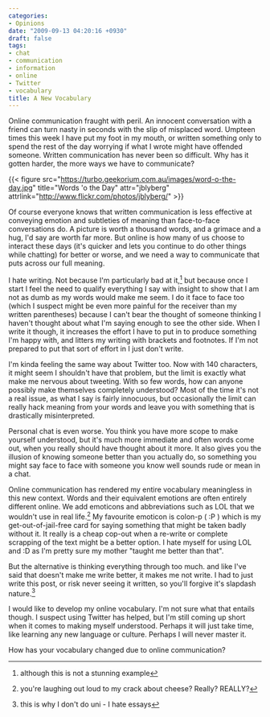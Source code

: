 ```yaml
---
categories:
- Opinions
date: "2009-09-13 04:20:16 +0930"
draft: false
tags:
- chat
- communication
- information
- online
- Twitter
- vocabulary
title: A New Vocabulary
---
```


Online communication fraught with peril. An innocent conversation with a friend can turn nasty in seconds with the slip of misplaced word. Umpteen times this week I have put my foot in my mouth, or written something only to spend the rest of the day worrying if what I wrote might have offended someone. Written communication has never been so difficult. Why has it gotten harder, the more ways we have to communicate?

{{< figure src="https://turbo.geekorium.com.au/images/word-o-the-day.jpg" title="Words 'o the Day" attr="jblyberg" attrlink="http://www.flickr.com/photos/jblyberg/" >}}

Of course everyone knows that written communication is less effective at conveying emotion and subtleties of meaning than face-to-face conversations do. A picture is worth a thousand words, and a grimace and a hug, I'd say are worth far more. But online is how many of us choose to interact these days (it's quicker and lets you continue to do other things while chatting) for better or worse, and we need a way to communicate that puts across our full meaning.

I hate writing. Not because I'm particularly bad at it,[^2] but because once I start I feel the need to qualify everything I say with insight to show that I am not as dumb as my words would make me seem. I do it face to face too (which I suspect might be even more painful for the receiver than my written parentheses) because I can't bear the thought of someone thinking I haven't thought about what I'm saying enough to see the other side. When I write it though, it increases the effort I have to put in to produce something I'm happy with, and litters my writing with brackets and footnotes. If I'm not prepared to put that sort of effort in I just don't write.

I'm kinda feeling the same way about Twitter too. Now with 140 characters, it might seem I shouldn't have that problem, but the limit is exactly what make me nervous about tweeting. With so few words, how can anyone possibly make themselves completely understood? Most of the time it's not a real issue, as what I say is fairly innocuous, but occasionally the limit can really hack meaning from your words and leave you with something that is drastically misinterpreted.

Personal chat is even worse. You think you have more scope to make yourself understood, but it's much more immediate and often words come out, when you really should have thought about it more. It also gives you the illusion of knowing someone better than you actually do, so something you might say face to face with someone you know well sounds rude or mean in a chat.

Online communication has rendered my entire vocabulary meaningless in this new context. Words and their equivalent emotions are often entirely different online. We add emoticons and abbreviations such as LOL that we wouldn't use in real life.[^1] My favourite emoticon is colon-p ( :P ) which is my get-out-of-jail-free card for saying something that might be taken badly without it. It really is a cheap cop-out when a re-write or complete scrapping of the text might be a better option. I hate myself for using LOL and :D as I'm pretty sure my mother "taught me better than that".

But the alternative is thinking everything through too much. and like I've said that doesn't make me write better, it makes me not write. I had to just write this post, or risk never seeing it written, so you'll forgive it's slapdash nature.[^3]

I would like to develop my online vocabulary. I'm not sure what that entails though. I suspect using Twitter has helped, but I'm still coming up short when it comes to making myself understood. Perhaps it will just take time, like learning any new language or culture. Perhaps I will never master it.

How has your vocabulary changed due to online communication?

[^1]: you're laughing out loud to my crack about cheese? Really? REALLY?
[^2]: although this is not a stunning example
[^3]: this is why I don't do uni - I hate essays
